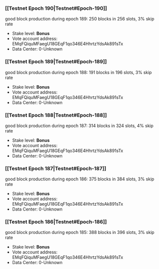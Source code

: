 ### [[Testnet Epoch 190|Testnet#Epoch-190]]
good block production during epoch 189: 250 blocks in 256 slots, 3% skip rate
* Stake level: **Bonus** 
* Vote account address: EMqFQiquMFaegU18GEqF1qo346E4HhrtzYdsAk891sTx
* Data Center: 0-Unknown
### [[Testnet Epoch 189|Testnet#Epoch-189]]
good block production during epoch 188: 191 blocks in 196 slots, 3% skip rate
* Stake level: **Bonus** 
* Vote account address: EMqFQiquMFaegU18GEqF1qo346E4HhrtzYdsAk891sTx
* Data Center: 0-Unknown
### [[Testnet Epoch 188|Testnet#Epoch-188]]
good block production during epoch 187: 314 blocks in 324 slots, 4% skip rate
* Stake level: **Bonus** 
* Vote account address: EMqFQiquMFaegU18GEqF1qo346E4HhrtzYdsAk891sTx
* Data Center: 0-Unknown
### [[Testnet Epoch 187|Testnet#Epoch-187]]
good block production during epoch 186: 375 blocks in 384 slots, 3% skip rate
* Stake level: **Bonus** 
* Vote account address: EMqFQiquMFaegU18GEqF1qo346E4HhrtzYdsAk891sTx
* Data Center: 0-Unknown
### [[Testnet Epoch 186|Testnet#Epoch-186]]
good block production during epoch 185: 388 blocks in 396 slots, 3% skip rate
* Stake level: **Bonus** 
* Vote account address: EMqFQiquMFaegU18GEqF1qo346E4HhrtzYdsAk891sTx
* Data Center: 0-Unknown
